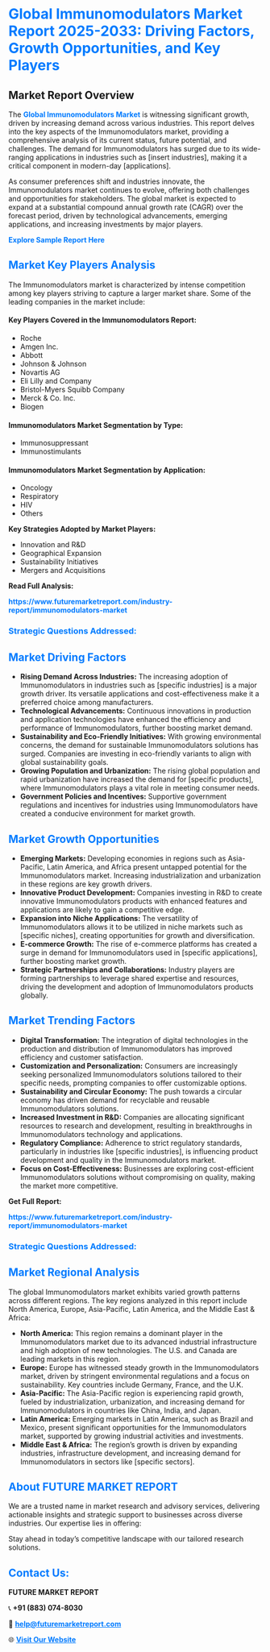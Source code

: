 <h1 style="color: #007BFF;">Global Immunomodulators Market Report 2025-2033: Driving Factors, Growth Opportunities, and Key Players</h1>

<section id="overview">
<h2>Market Report Overview</h2>
<p>The <a href="https://www.futuremarketreport.com/industry-report/immunomodulators-market" style="color: #007BFF; text-decoration: none;"><strong>Global Immunomodulators Market</strong></a> is witnessing significant growth, driven by increasing demand across various industries. This report delves into the key aspects of the Immunomodulators market, providing a comprehensive analysis of its current status, future potential, and challenges. The demand for Immunomodulators has surged due to its wide-ranging applications in industries such as [insert industries], making it a critical component in modern-day [applications].</p>
<p>As consumer preferences shift and industries innovate, the Immunomodulators market continues to evolve, offering both challenges and opportunities for stakeholders. The global market is expected to expand at a substantial compound annual growth rate (CAGR) over the forecast period, driven by technological advancements, emerging applications, and increasing investments by major players.</p>
</section>

<section id="overview">
<p><a href="https://www.futuremarketreport.com/request-sample/reportId=60578" style="color: #007BFF; text-decoration: none;"><strong>Explore Sample Report Here</strong></a></p>
</section>

<section id="key-players">
<h2 style="color: #007BFF;">Market Key Players Analysis</h2>
<p>The Immunomodulators market is characterized by intense competition among key players striving to capture a larger market share. Some of the leading companies in the market include:</p>
<h4>Key Players Covered in the Immunomodulators Report:</h4>
<ul><li>Roche</li><li>Amgen Inc.</li><li>Abbott</li><li>Johnson &amp; Johnson</li><li>Novartis AG</li><li>Eli Lilly and Company</li><li>Bristol-Myers Squibb Company</li><li>Merck &amp; Co. Inc.</li><li>Biogen</li></ul>
<h4>Immunomodulators Market Segmentation by Type:</h4>
<ul><li>Immunosuppressant</li><li>Immunostimulants</li></ul>

<h4>Immunomodulators Market Segmentation by Application:</h4>
<ul><li>Oncology</li><li>Respiratory</li><li>HIV</li><li>Others</li></ul>
<p><strong>Key Strategies Adopted by Market Players:</strong></p>
<ul>
<li>Innovation and R&D</li>
<li>Geographical Expansion</li>
<li>Sustainability Initiatives</li>
<li>Mergers and Acquisitions</li>
</ul>
</section>

<section>
<p><strong>Read Full Analysis: </strong></p><a href="https://www.futuremarketreport.com/industry-report/immunomodulators-market" style="color: #007BFF; text-decoration: none;"><strong>https://www.futuremarketreport.com/industry-report/immunomodulators-market</strong></a>
<h3 style="color: #007BFF;">Strategic Questions Addressed:</h3>
</section>

<section id="driving-factors">
<h2 style="color: #007BFF;">Market Driving Factors</h2>
<ul>
<li><strong>Rising Demand Across Industries:</strong> The increasing adoption of Immunomodulators in industries such as [specific industries] is a major growth driver. Its versatile applications and cost-effectiveness make it a preferred choice among manufacturers.</li>
<li><strong>Technological Advancements:</strong> Continuous innovations in production and application technologies have enhanced the efficiency and performance of Immunomodulators, further boosting market demand.</li>
<li><strong>Sustainability and Eco-Friendly Initiatives:</strong> With growing environmental concerns, the demand for sustainable Immunomodulators solutions has surged. Companies are investing in eco-friendly variants to align with global sustainability goals.</li>
<li><strong>Growing Population and Urbanization:</strong> The rising global population and rapid urbanization have increased the demand for [specific products], where Immunomodulators plays a vital role in meeting consumer needs.</li>
<li><strong>Government Policies and Incentives:</strong> Supportive government regulations and incentives for industries using Immunomodulators have created a conducive environment for market growth.</li>
</ul>
</section>

<section id="growth-opportunities">
<h2 style="color: #007BFF;">Market Growth Opportunities</h2>
<ul>
<li><strong>Emerging Markets:</strong> Developing economies in regions such as Asia-Pacific, Latin America, and Africa present untapped potential for the Immunomodulators market. Increasing industrialization and urbanization in these regions are key growth drivers.</li>
<li><strong>Innovative Product Development:</strong> Companies investing in R&D to create innovative Immunomodulators products with enhanced features and applications are likely to gain a competitive edge.</li>
<li><strong>Expansion into Niche Applications:</strong> The versatility of Immunomodulators allows it to be utilized in niche markets such as [specific niches], creating opportunities for growth and diversification.</li>
<li><strong>E-commerce Growth:</strong> The rise of e-commerce platforms has created a surge in demand for Immunomodulators used in [specific applications], further boosting market growth.</li>
<li><strong>Strategic Partnerships and Collaborations:</strong> Industry players are forming partnerships to leverage shared expertise and resources, driving the development and adoption of Immunomodulators products globally.</li>
</ul>
</section>

<section id="trending-factors">
<h2 style="color: #007BFF;">Market Trending Factors</h2>
<ul>
<li><strong>Digital Transformation:</strong> The integration of digital technologies in the production and distribution of Immunomodulators has improved efficiency and customer satisfaction.</li>
<li><strong>Customization and Personalization:</strong> Consumers are increasingly seeking personalized Immunomodulators solutions tailored to their specific needs, prompting companies to offer customizable options.</li>
<li><strong>Sustainability and Circular Economy:</strong> The push towards a circular economy has driven demand for recyclable and reusable Immunomodulators solutions.</li>
<li><strong>Increased Investment in R&D:</strong> Companies are allocating significant resources to research and development, resulting in breakthroughs in Immunomodulators technology and applications.</li>
<li><strong>Regulatory Compliance:</strong> Adherence to strict regulatory standards, particularly in industries like [specific industries], is influencing product development and quality in the Immunomodulators market.</li>
<li><strong>Focus on Cost-Effectiveness:</strong> Businesses are exploring cost-efficient Immunomodulators solutions without compromising on quality, making the market more competitive.</li>
</ul>
</section>

<section>
<p><strong>Get Full Report: </strong></p><a href="https://www.futuremarketreport.com/industry-report/immunomodulators-market" style="color: #007BFF; text-decoration: none;"><strong>https://www.futuremarketreport.com/industry-report/immunomodulators-market</strong></a>
<h3 style="color: #007BFF;">Strategic Questions Addressed:</h3>
</section>


<section id="regional-analysis">
<h2 style="color: #007BFF;">Market Regional Analysis</h2>
<p>The global Immunomodulators market exhibits varied growth patterns across different regions. The key regions analyzed in this report include North America, Europe, Asia-Pacific, Latin America, and the Middle East & Africa:</p>
<ul>
<li><strong>North America:</strong> This region remains a dominant player in the Immunomodulators market due to its advanced industrial infrastructure and high adoption of new technologies. The U.S. and Canada are leading markets in this region.</li>
<li><strong>Europe:</strong> Europe has witnessed steady growth in the Immunomodulators market, driven by stringent environmental regulations and a focus on sustainability. Key countries include Germany, France, and the U.K.</li>
<li><strong>Asia-Pacific:</strong> The Asia-Pacific region is experiencing rapid growth, fueled by industrialization, urbanization, and increasing demand for Immunomodulators in countries like China, India, and Japan.</li>
<li><strong>Latin America:</strong> Emerging markets in Latin America, such as Brazil and Mexico, present significant opportunities for the Immunomodulators market, supported by growing industrial activities and investments.</li>
<li><strong>Middle East & Africa:</strong> The region’s growth is driven by expanding industries, infrastructure development, and increasing demand for Immunomodulators in sectors like [specific sectors].</li>
</ul>
</section>

<footer>
<h2 style="color: #007BFF;">About FUTURE MARKET REPORT</h2>
<p>We are a trusted name in market research and advisory services, delivering actionable insights and strategic support to businesses across diverse industries. Our expertise lies in offering:</p>

<p>Stay ahead in today’s competitive landscape with our tailored research solutions.</p>

<h2 style="color: #007BFF;">Contact Us:</h2>
<p><strong>FUTURE MARKET REPORT</strong></p>
<p>📞 <strong>+91 (883) 074-8030</strong></p>
<p>📧 <strong><a href="mailto:help@futuremarketreport.com" style="color: #007BFF;">help@futuremarketreport.com</a></strong></p>
<p>🌐 <strong><a href="https://www.futuremarketreport.com/" style="color: #007BFF;">Visit Our Website</a></strong></p>
</footer>
